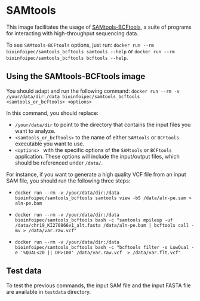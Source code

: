 # SAMtools

This image facilitates the usage of [SAMtools-BCFtools](http://www.htslib.org/), a suite of programs for interacting with high-throughput sequencing data.

To see `SAMtools-BCFtools` options, just run:  `docker run --rm bioinfoipec/samtools_bcftools samtools --help` or `docker run --rm bioinfoipec/samtools_bcftools bcftools --help`.

## Using the SAMtools-BCFtools image
You should adapt and run the following command: `docker run --rm -v /your/data/dir:/data bioinfoipec/samtools_bcftools <samtools_or_bcftools> <options>`

In this command, you should replace:
- `/your/data/dir` to point to the directory that contains the input files you want to analyze.
- `<samtools_or_bcftools>` to the name of either `SAMtools` or `BCFtools` executable you want to use.
- `<options> ` with the specific options of the `SAMtools` or `BCFtools` application. These options will include the input/output files, which should be referenced under `/data/`.

For instance, if you want to generate a high quality VCF file from an input SAM file, you should run the following three steps: 

- `docker run --rm -v /your/data/dir:/data bioinfoipec/samtools_bcftools samtools view -bS /data/aln-pe.sam > aln-pe.bam`

- `docker run --rm -v /your/data/dir:/data bioinfoipec/samtools_bcftools bash -c "samtools mpileup -uf /data/chr19_KI270866v1_alt.fasta /data/aln-pe.bam | bcftools call -mv > /data/var.raw.vcf"`

- `docker run --rm -v /your/data/dir:/data bioinfoipec/samtools_bcftools bash -c "bcftools filter -s LowQual -e '%QUAL<20 || DP>100' /data/var.raw.vcf  > /data/var.flt.vcf"`

## Test data
To test the previous commands, the input SAM file and the input FASTA file are available in `testdata` directory.